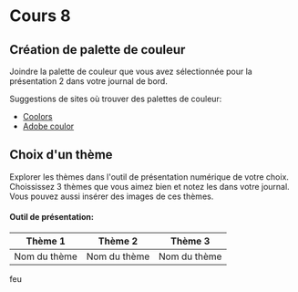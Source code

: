 # Cours 8
## Création de palette de couleur
Joindre la palette de couleur que vous avez sélectionnée pour la présentation 2 dans votre journal de bord.   

Suggestions de sites où trouver des palettes de couleur: 
* [Coolors](https://coolors.co/)
* [Adobe coulor](https://color.adobe.com/fr/create/color-wheel)

## Choix d'un thème 
Explorer les thèmes dans l'outil de présentation numérique de votre choix. Choississez 3 thèmes que vous aimez bien et notez les dans votre journal. Vous pouvez aussi insérer des images de ces thèmes. 

#### Outil de présentation:    
Thème 1 | Thème 2 | Thème 3
--| -- | --
Nom du thème  | Nom du thème | Nom du thème 
feu
